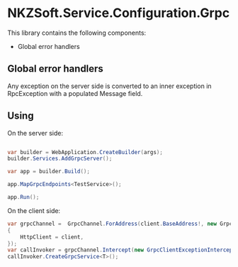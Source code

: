 # NKZSoft.Service.Configuration.Grpc

This library contains the following components:
- Global error handlers 

## Global error handlers

Any exception on the server side is converted to an inner exception in RpcException with a populated Message field.

## Using 

On the server side:
```csharp

var builder = WebApplication.CreateBuilder(args);
builder.Services.AddGrpcServer();

var app = builder.Build();

app.MapGrpcEndpoints<TestService>();

app.Run();

```

On the client side:

```csharp
var grpcChannel =  GrpcChannel.ForAddress(client.BaseAddress!, new GrpcChannelOptions
{
    HttpClient = client,
});
var callInvoker = grpcChannel.Intercept(new GrpcClientExceptionInterceptor());
callInvoker.CreateGrpcService<T>();
```


